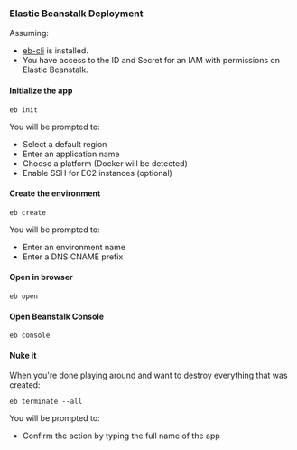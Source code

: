 ### Elastic Beanstalk Deployment

Assuming:

* [eb-cli](http://docs.aws.amazon.com/elasticbeanstalk/latest/dg/eb-cli3-install.html) is installed.
* You have access to the ID and Secret for an IAM with permissions on Elastic Beanstalk.


#### Initialize the app

```
eb init
```

You will be prompted to:

* Select a default region
* Enter an application name
* Choose a platform (Docker will be detected)
* Enable SSH for EC2 instances (optional)


#### Create the environment

```
eb create
```

You will be prompted to:

* Enter an environment name
* Enter a DNS CNAME prefix


#### Open in browser

```
eb open
```


#### Open Beanstalk Console

```
eb console
```


#### Nuke it

When you're done playing around and want to destroy everything that was created:

```
eb terminate --all
```

You will be prompted to:

* Confirm the action by typing the full name of the app

